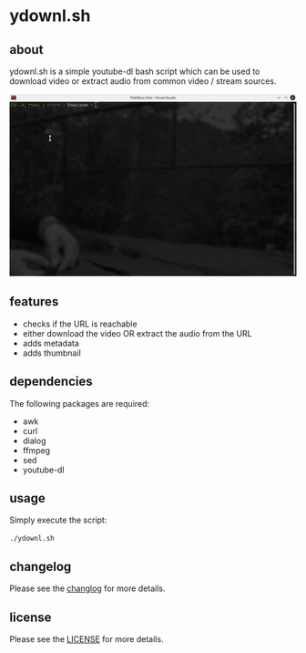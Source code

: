 # ydownl.sh


## about
ydownl.sh is a simple youtube-dl bash script which can be used to download video or extract audio from common video / stream sources.

![alt text](https://raw.githubusercontent.com/yafp/ydownl.sh/main/docs/ydown_preview_latest.gif)


## features
* checks if the URL is reachable
* either download the video OR extract the audio from the URL
* adds metadata
* adds thumbnail


## dependencies
The following packages are required:

* awk
* curl
* dialog
* ffmpeg
* sed
* youtube-dl

## usage
Simply execute the script:

`./ydownl.sh`


## changelog
Please see the [changlog](docs/CHANGELOG.md) for more details.


## license
Please see the [LICENSE](LICENSE) for more details.


